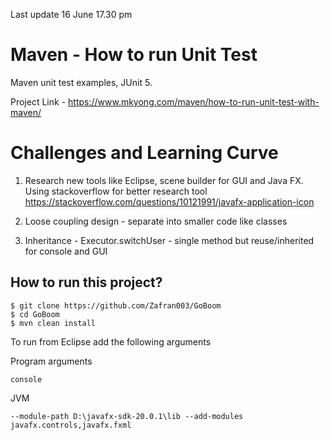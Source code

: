 Last update 16 June 17.30 pm 
# Maven - How to run Unit Test
Maven unit test examples, JUnit 5.

Project Link - https://www.mkyong.com/maven/how-to-run-unit-test-with-maven/

# Challenges and Learning Curve
1. Research new tools like Eclipse, scene builder for GUI and Java FX. Using stackoverflow for better research tool 
https://stackoverflow.com/questions/10121991/javafx-application-icon

2. Loose coupling design - separate into smaller code like classes

3. Inheritance - Executor.switchUser - single method but reuse/inherited for console and GUI

## How to run this project?
```
$ git clone https://github.com/Zafran003/GoBoom
$ cd GoBoom
$ mvn clean install

```

To run from Eclipse add the following arguments

Program arguments 
```
console 
```

JVM
```
--module-path D:\javafx-sdk-20.0.1\lib --add-modules javafx.controls,javafx.fxml
```

